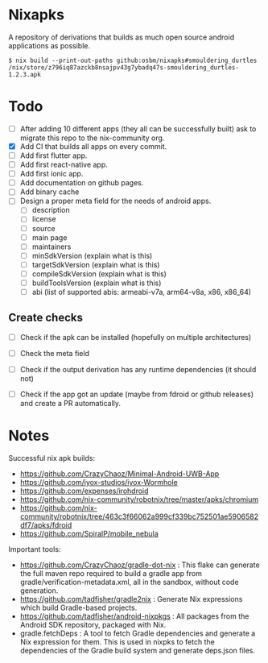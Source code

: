 
# Nixapks

A repository of derivations that builds as much open source android applications as possible.

```
$ nix build --print-out-paths github:osbm/nixapks#smouldering_durtles
/nix/store/z796iq87azckb8nsajpv43g7ybadq47s-smouldering_durtles-1.2.3.apk
```

# Todo

- [ ] After adding 10 different apps (they all can be successfully built) ask to migrate this repo to the nix-community org.
- [x] Add CI that builds all apps on every commit.
- [ ] Add first flutter app.
- [ ] Add first react-native app.
- [ ] Add first ionic app.
- [ ] Add documentation on github pages.
- [ ] Add binary cache
- [ ] Design a proper meta field for the needs of android apps. 
    - [ ] description
    - [ ] license
    - [ ] source
    - [ ] main page
    - [ ] maintainers
    - [ ] minSdkVersion (explain what is this)
    - [ ] targetSdkVersion (explain what is this)
    - [ ] compileSdkVersion (explain what is this)
    - [ ] buildToolsVersion (explain what is this)
    - [ ] abi (list of supported abis: armeabi-v7a, arm64-v8a, x86, x86_64)

## Create checks 

- [ ] Check if the apk can be installed (hopefully on multiple architectures)
- [ ] Check the meta field
- [ ] Check if the output derivation has any runtime dependencies (it should not)
- [ ] Check if the app got an update (maybe from fdroid or github releases) and create a PR automatically.




# Notes

Successful nix apk builds:
- https://github.com/CrazyChaoz/Minimal-Android-UWB-App
- https://github.com/iyox-studios/iyox-Wormhole
- https://github.com/expenses/irohdroid
- https://github.com/nix-community/robotnix/tree/master/apks/chromium
- https://github.com/nix-community/robotnix/tree/463c3f66062a999cf339bc752501ae5906582df7/apks/fdroid
- https://github.com/SpiralP/mobile_nebula


Important tools:
- https://github.com/CrazyChaoz/gradle-dot-nix : This flake can generate the full maven repo required to build a gradle app from gradle/verification-metadata.xml, all in the sandbox, without code generation.
- https://github.com/tadfisher/gradle2nix :  Generate Nix expressions which build Gradle-based projects.
- https://github.com/tadfisher/android-nixpkgs : All packages from the Android SDK repository, packaged with Nix.
- gradle.fetchDeps : A tool to fetch Gradle dependencies and generate a Nix expression for them. This is used in nixpks to fetch the dependencies of the Gradle build system and generate deps.json files.
